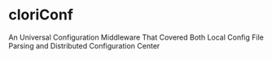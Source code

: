 # cloriConf
An Universal Configuration Middleware That Covered Both Local Config File Parsing and Distributed Configuration Center
